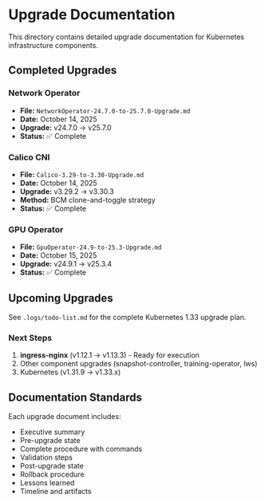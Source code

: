 # Upgrade Documentation

This directory contains detailed upgrade documentation for Kubernetes infrastructure components.

## Completed Upgrades

### Network Operator
- **File:** `NetworkOperator-24.7.0-to-25.7.0-Upgrade.md`
- **Date:** October 14, 2025
- **Upgrade:** v24.7.0 → v25.7.0
- **Status:** ✅ Complete

### Calico CNI
- **File:** `Calico-3.29-to-3.30-Upgrade.md`
- **Date:** October 14, 2025
- **Upgrade:** v3.29.2 → v3.30.3
- **Method:** BCM clone-and-toggle strategy
- **Status:** ✅ Complete

### GPU Operator
- **File:** `GpuOperator-24.9-to-25.3-Upgrade.md`
- **Date:** October 15, 2025
- **Upgrade:** v24.9.1 → v25.3.4
- **Status:** ✅ Complete

## Upcoming Upgrades

See `.logs/todo-list.md` for the complete Kubernetes 1.33 upgrade plan.

### Next Steps
1. **ingress-nginx** (v1.12.1 → v1.13.3) - Ready for execution
2. Other component upgrades (snapshot-controller, training-operator, lws)
3. Kubernetes (v1.31.9 → v1.33.x)

## Documentation Standards

Each upgrade document includes:
- Executive summary
- Pre-upgrade state
- Complete procedure with commands
- Validation steps
- Post-upgrade state
- Rollback procedure
- Lessons learned
- Timeline and artifacts


